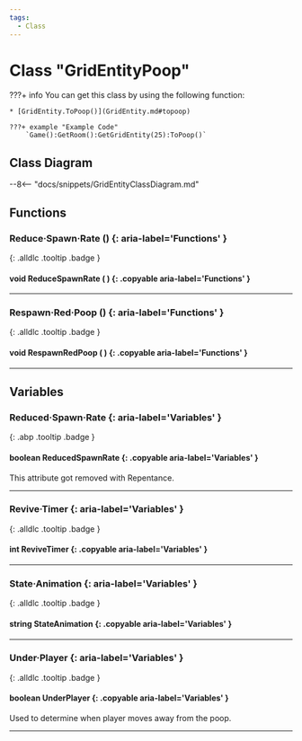 ```yaml
---
tags:
  - Class
---
```

# Class "GridEntityPoop"

???+ info
    You can get this class by using the following function:

    * [GridEntity.ToPoop()](GridEntity.md#topoop)

    ???+ example "Example Code"
        `Game():GetRoom():GetGridEntity(25):ToPoop()`

## Class Diagram
--8<-- "docs/snippets/GridEntityClassDiagram.md"
## Functions
### Reduce·Spawn·Rate () {: aria-label='Functions' }
[ ](#){: .alldlc .tooltip .badge }
#### void ReduceSpawnRate ( ) {: .copyable aria-label='Functions' }

___
### Respawn·Red·Poop () {: aria-label='Functions' }
[ ](#){: .alldlc .tooltip .badge }
#### void RespawnRedPoop ( ) {: .copyable aria-label='Functions' }

___
## Variables
### Reduced·Spawn·Rate {: aria-label='Variables' }
[ ](#){: .abp .tooltip .badge }
#### boolean ReducedSpawnRate  {: .copyable aria-label='Variables' }
This attribute got removed with Repentance.
___
### Revive·Timer {: aria-label='Variables' }
[ ](#){: .alldlc .tooltip .badge }
#### int ReviveTimer  {: .copyable aria-label='Variables' }

___
### State·Animation {: aria-label='Variables' }
[ ](#){: .alldlc .tooltip .badge }
#### string StateAnimation  {: .copyable aria-label='Variables' }

___
### Under·Player {: aria-label='Variables' }
[ ](#){: .alldlc .tooltip .badge }
#### boolean UnderPlayer  {: .copyable aria-label='Variables' }
Used to determine when player moves away from the poop.
___
